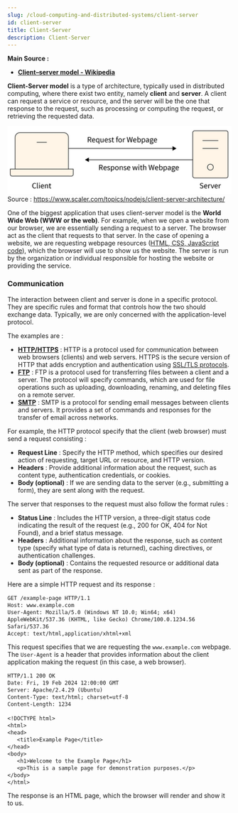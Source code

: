 ```yaml
---
slug: /cloud-computing-and-distributed-systems/client-server
id: client-server
title: Client-Server
description: Client-Server
---
```


**Main Source :**

- **[Client–server model - Wikipedia](https://en.wikipedia.org/wiki/Client%E2%80%93server_model)**

**Client-Server model** is a type of architecture, typically used in distributed computing, where there exist two entity, namely **client** and **server**. A client can request a service or resource, and the server will be the one that response to the request, such as processing or computing the request, or retrieving the requested data.

![Client requests a webpage](./client-server.png)  
Source : https://www.scaler.com/topics/nodejs/client-server-architecture/

One of the biggest application that uses client-server model is the **World Wide Web (WWW or the web)**. For example, when we open a website from our browser, we are essentially sending a request to a server. The browser act as the client that requests to that server. In the case of opening a website, we are requesting webpage resources ([HTML, CSS, JavaScript code](/internet-and-web/javascript#html--css--javascript)), which the browser will use to show us the website. The server is run by the organization or individual responsible for hosting the website or providing the service.

### Communication

The interaction between client and server is done in a specific protocol. They are specific rules and format that controls how the two should exchange data. Typically, we are only concerned with the application-level protocol.

The examples are :

- **[HTTP/HTTPS](/computer-networking/http-https)** : HTTP is a protocol used for communication between web browsers (clients) and web servers. HTTPS is the secure version of HTTP that adds encryption and authentication using [SSL/TLS protocols](/computer-networking/network-encryption#ssltls).
- **[FTP](/computer-networking/ftp)** : FTP is a protocol used for transferring files between a client and a server. The protocol will specify commands, which are used for file operations such as uploading, downloading, renaming, and deleting files on a remote server.
- **[SMTP](/computer-networking/email-protocol#smtp)** : SMTP is a protocol for sending email messages between clients and servers. It provides a set of commands and responses for the transfer of email across networks.

For example, the HTTP protocol specify that the client (web browser) must send a request consisting :

- **Request Line** : Specify the HTTP method, which specifies our desired action of requesting, target URL or resource, and HTTP version.
- **Headers** : Provide additional information about the request, such as content type, authentication credentials, or cookies.
- **Body (optional)** : If we are sending data to the server (e.g., submitting a form), they are sent along with the request.

The server that responses to the request must also follow the format rules :

- **Status Line** : Includes the HTTP version, a three-digit status code indicating the result of the request (e.g., 200 for OK, 404 for Not Found), and a brief status message.
- **Headers** : Additional information about the response, such as content type (specify what type of data is returned), caching directives, or authentication challenges.
- **Body (optional)** : Contains the requested resource or additional data sent as part of the response.

Here are a simple HTTP request and its response :

```http
GET /example-page HTTP/1.1
Host: www.example.com
User-Agent: Mozilla/5.0 (Windows NT 10.0; Win64; x64) AppleWebKit/537.36 (KHTML, like Gecko) Chrome/100.0.1234.56 Safari/537.36
Accept: text/html,application/xhtml+xml
```

This request specifies that we are requesting the `www.example.com` webpage. The `User-Agent` is a header that provides information about the client application making the request (in this case, a web browser).

```http
HTTP/1.1 200 OK
Date: Fri, 19 Feb 2024 12:00:00 GMT
Server: Apache/2.4.29 (Ubuntu)
Content-Type: text/html; charset=utf-8
Content-Length: 1234

<!DOCTYPE html>
<html>
<head>
   <title>Example Page</title>
</head>
<body>
   <h1>Welcome to the Example Page</h1>
   <p>This is a sample page for demonstration purposes.</p>
</body>
</html>
```

The response is an HTML page, which the browser will render and show it to us.
